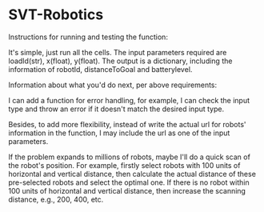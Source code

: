 # SVT-Robotics

Instructions for running and testing the function:

It's simple, just run all the cells. The input parameters required are loadId(str), x(float), y(float).
The output is a dictionary, including the information of robotId, distanceToGoal and batterylevel.

Information about what you'd do next, per above requirements:

I can add a function for error handling, for example, I can check the input type and throw an error if it doesn't match the desired input type.

Besides, to add more flexibility, instead of write the actual url for robots' information in the function, I may include the url as one of the input parameters.

If the problem expands to millions of robots, maybe I'll do a quick scan of the robot's position. For example, firstly select robots with 100 units of horizontal and vertical distance, then calculate the actual distance of these pre-selected robots and select the optimal one. If there is no robot within 100 units of horizontal and vertical distance, then increase the scanning distance, e.g., 200, 400, etc.
